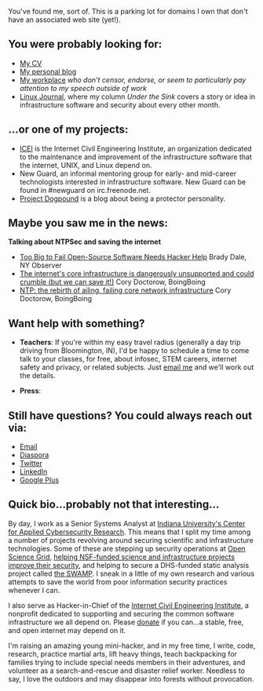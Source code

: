 <!-- 
.. title: Hello!
.. slug: index
.. date: 2017-01-08 20:47:07 UTC-04:00
.. tags: 
.. category: 
.. link: 
.. description: 
.. type: text
-->

You've found me, sort of.  This is a parking lot for domains I own that don't have an associated web site (yet!).

## You were probably looking for:

* [My CV](/files/Susan_Sons_CV.pdf)
* [My personal blog](https://binaryredneck.net)
* [My workplace](https://cacr.iu.edu) *who don't censor, endorse, or seem to particularly pay attention to my speech outside of work*
* [Linux Journal](https://linuxjournal.com), where my column *Under the Sink* covers a story or idea in infrastructure software and security about every other month.

## ...or one of my projects:

* [ICEI](http://icei.org) is the Internet Civil Engineering Institute, an organization dedicated to the maintenance and improvement of the infrastructure software that the internet, UNIX, and Linux depend on.
* New Guard, an informal mentoring group for early- and mid-career technologists interested in infrastructure software.  New Guard can be found in #newguard on irc.freenode.net.
* [Project Dogpound](http://projectdogpound.org) is a blog about being a protector personality.

## Maybe you saw me in the news:

**Talking about NTPSec and saving the internet**
* [Too Big to Fail Open-Source Software Needs Hacker Help](http://observer.com/2016/11/open-source-too-big-to-fail/) Brady Dale, NY Observer
* [The internet's core infrastructure is dangerously unsupported and could crumble (but we can save it!)](http://boingboing.net/2016/11/11/the-internets-core-infrastru.html)  Cory Doctorow, BoingBoing
* [NTP: the rebirth of ailing, failing core network infrastructure](http://boingboing.net/2016/11/29/ntp-the-rebirth-of-ailing-fa.html) Cory Doctorow, BoingBoing

## Want help with something?

* **Teachers**: If you're within my easy travel radius (generally a day trip driving from Bloomington, IN), I'd be happy to schedule a time to come talk to your classes, for free, about infosec, STEM careers, internet safety and privacy, or related subjects.  Just [email me](mailto:hedgemage@binaryredneck.net) and we'll work out the details.

* **Press**: 

  
## Still have questions? You could always reach out via:

* [Email](mailto:hedgemage@binaryredneck.net)
* [Diaspora](https://joindiaspora.com/people/4d067cff2c174344110107df)
* [Twitter](https://twitter.com/@hedgemage)
* [LinkedIn](https://www.linkedin.com/in/susansons)
* [Google Plus](http://gplus.to/hedgemage)


## Quick bio...probably not that interesting...

By day, I work as a Senior Systems Analyst at [Indiana University's Center for Applied Cybersecurity Research](http://cacr.iu.edu).  This means that I split my time among a number of projects revolving around securing scientific and infrastructure technologies.  Some of these are stepping up security operations at [Open Science Grid](https://www.opensciencegrid.org/), [helping NSF-funded science and infrastructure projects improve their security](http://trustedci.org), and helping to secure a DHS-funded static analysis project called [the SWAMP](https://www.mir-swamp.org).  I sneak in a little of my own research and various attempts to save the world from poor information security practices whenever I can.

I also serve as Hacker-in-Chief of the [Internet Civil Engineering Institute](http://icei.org), a nonprofit dedicated to supporting and securing the common software infrastructure we all depend on.  Please [donate](https://icei.org/donate) if you can...a stable, free, and open internet may depend on it.

I'm raising an amazing young mini-hacker, and in my free time, I write, code, research, practice martial arts, lift heavy things, teach backpacking for families trying to include special needs members in their adventures, and volunteer as a search-and-rescue and disaster relief worker.  Needless to say, I love the outdoors and may disappear into forests without provocation.


